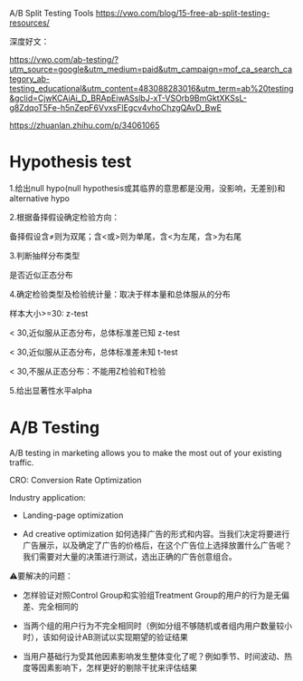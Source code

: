 A/B Split Testing Tools https://vwo.com/blog/15-free-ab-split-testing-resources/ 

深度好文：

https://vwo.com/ab-testing/?utm_source=google&utm_medium=paid&utm_campaign=mof_ca_search_category_ab-testing_educational&utm_content=483088283016&utm_term=ab%20testing&gclid=CjwKCAiAi_D_BRApEiwASslbJ-xT-VSOrb9BmGktXKSsL-g8ZdqoT5Fe-h5nZepF6VvxsFlEgcv4vhoChzgQAvD_BwE

https://zhuanlan.zhihu.com/p/34061065

# Hypothesis test

1.给出null hypo(null hypothesis或其临界的意思都是没用，没影响，无差别)和alternative hypo

2.根据备择假设确定检验方向：

  备择假设含≠则为双尾；含<或>则为单尾，含<为左尾，含>为右尾

3.判断抽样分布类型

  是否近似正态分布
 
4.确定检验类型及检验统计量：取决于样本量和总体服从的分布

  样本大小>=30: z-test
  
  < 30,近似服从正态分布，总体标准差已知 z-test
  
  < 30,近似服从正态分布，总体标准差未知 t-test

  < 30,不服从正态分布：不能用Z检验和T检验
  
5.给出显著性水平alpha

# A/B Testing

A/B testing in marketing allows you to make the most out of your existing traffic.

CRO: Conversion Rate Optimization

Industry application:

- Landing-page optimization

- Ad creative optimization 如何选择广告的形式和内容。当我们决定将要进行广告展示，以及确定了广告的价格后，在这个广告位上选择放置什么广告呢？我们需要对大量的决策进行测试，选出正确的广告创意组合。

⚠️要解决的问题：

- 怎样验证对照Control Group和实验组Treatment Group的用户的行为是无偏差、完全相同的

- 当两个组的用户行为不完全相同时（例如分组不够随机或者组内用户数量较小时），该如何设计AB测试以实现期望的验证结果

- 当用户基础行为受其他因素影响发生整体变化了呢？例如季节、时间波动、热度等因素影响下，怎样更好的剔除干扰来评估结果

